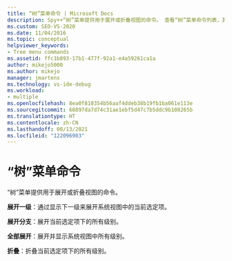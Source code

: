 ```yaml
---
title: “树”菜单命令 | Microsoft Docs
description: Spy++“树”菜单提供用于展开或折叠视图的命令。 查看“树”菜单命令列表，其中包含每个命令的简短说明。
ms.custom: SEO-VS-2020
ms.date: 11/04/2016
ms.topic: conceptual
helpviewer_keywords:
- Tree menu commands
ms.assetid: ffc1b893-17b1-477f-92a1-e4a59261ca1a
author: mikejo5000
ms.author: mikejo
manager: jmartens
ms.technology: vs-ide-debug
ms.workload:
- multiple
ms.openlocfilehash: 8ea0f810354b56aaf4ddeb38b19fb1ba061e113e
ms.sourcegitcommit: 68897da7d74c31ae1ebf5d47c7b5ddc9b108265b
ms.translationtype: HT
ms.contentlocale: zh-CN
ms.lasthandoff: 08/13/2021
ms.locfileid: "122096903"
---
```

# <a name="tree-menu-commands"></a>“树”菜单命令
“树”菜单提供用于展开或折叠视图的命令。

 **展开一级**：通过显示下一级来展开系统视图中的当前选定项。

 **展开分支**：展开当前选定项下的所有级别。

 **全部展开**：展开并显示系统视图中所有级别。

 **折叠**：折叠当前选定项下的所有级别。
